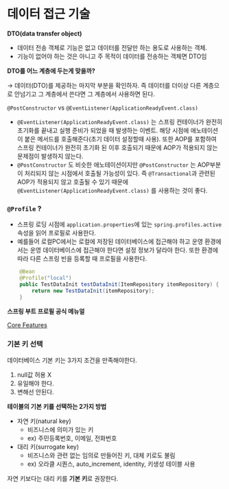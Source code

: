 # 데이터 접근 기술

**DTO(data transfer object)**

- 데이터 전송 객체로 기능은 없고 데이터를 전달만 하는 용도로 사용하는 객체.
- 기능이 없어야 하는 것은 아니고 주 목적이 데이터를 전송하는 객체면 DTO임

**DTO를 어느 계층에 두는게 맞을까?**

→ 데이터(DTO)를 제공하는 마지막 부분을 확인하자. 즉 데이터를 더이상 다른 계층으로 안넘기고 그 계층에서 쓴다면 그 계층에서 사용하면 된다.

`@PostConstructor` vs `@EventListener(ApplicationReadyEvent.class)`

- `@EventListener(ApplicationReadyEvent.class)` 는 스프링 컨테이너가 완전히 초기화를 끝내고 실행 준비가 되었을 때 발생하는 이벤트. 해당 시점에 애노테이션이 붙은 메서드를 호출해준다(초기 데이터 설정할때 사용). 또한 AOP를 포함하여 스프링 컨테이너가 완전히 초기화 된 이후 호출되기 때문에 AOP가 적용되지 않는 문제점이 발생하지 않는다.
- `@PostConstructor` 도 비슷한 애노테이션이지만 `@PostConstructor` 는 AOP부분이 처리되지 않는 시점에서 호출될 가능성이 있다. 즉 `@Transactional`과 관련된 AOP가 적용되지 않고 호출될 수 있기 때문에 `@EventListener(ApplicationReadyEvent.class)` 를 사용하는 것이 좋다.

### `@Profile` ?

- 스프링 로딩 시점에 `application.properties`에 있는 `spring.profiles.active`속성을 읽어 프로필로 사용한다.
- 예를들어 로컬PC에서는 로컬에 저장된 데이터베이스에 접근해야 하고 운영 환경에서는 운영 데이터베이스에 접근해야 한다면 설정 정보가 달라야 한다. 또한 환경에 따라 다른 스프링 빈을 등록할 때 프로필을 사용한다.

```java
	@Bean
	@Profile("local")
	public TestDataInit testDataInit(ItemRepository itemRepository) {
		return new TestDataInit(itemRepository);
	}
```

**스프링 부트 프로필 공식 메뉴얼**

[Core Features](https://docs.spring.io/spring-boot/docs/current/reference/html/features.html#features.profiles)

### 기본 키 선택

데이터베이스 기본 키는 3가지 조건을 만족해야한다.

1. null값 허용 X
2. 유일해야 한다.
3. 변해선 안된다.

**테이블의 기본 키를 선택하는 2가지 방법**

- 자연 키(natural key)
    - 비즈니스에 의미가 있는 키
    - ex) 주민등록번호, 이메일, 전화번호
- 대리 키(surrogate key)
    - 비즈니스와 관련 없는 임의로 만들어진 키, 대체 키로도 불림
    - ex) 오라클 시퀀스, auto_increment, identity, 키생성 테이블 사용

자연 키보다는 대리 키를 **기본 키**로 권장한다.